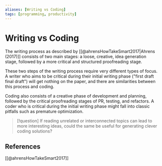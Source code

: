 ```yaml
---
aliases: [Writing vs Coding]
tags: [programming, productivity]
---
```

# Writing vs Coding

The writing process as described by [[@ahrensHowTakeSmart2017|Ahrens (2017)]] consists of two main stages: a loose, creative, idea generation stage, followed by a more critical and structured proofreading stage.

These two steps of the writing process require very different types of focus. A writer who aims to be critical during their initial writing phase ("first draft final draft") will get nothing on the paper, and there are similarities between this process and coding.

Coding also consists of a creative phase of development and planning, followed by the critical proofreading stages of PR, testing, and refactors. A coder who is critical during the initial writing phase might fall into classic pitfalls such as premature optimization.

>[!question]
>If reading unrelated or interconnected topics can lead to more interesting ideas, could the same be useful for generating clever coding solutions?

## References

[[@ahrensHowTakeSmart2017]]